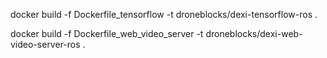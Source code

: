 docker build -f Dockerfile_tensorflow -t droneblocks/dexi-tensorflow-ros .

docker build -f Dockerfile_web_video_server -t droneblocks/dexi-web-video-server-ros .